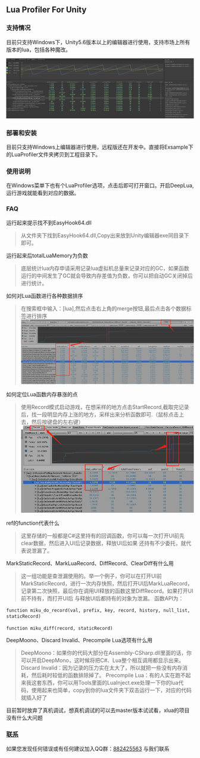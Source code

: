 ## Lua Profiler For Unity

### 支持情况
目前只支持Windows下，Unity5.6版本以上的编辑器进行使用，支持市场上所有版本的lua，包括各种魔改。

![](doc/use.gif)
### 部署和安装
目前只支持Windows上编辑器进行使用，远程版还在开发中。直接将Exsample下的LuaProfiler文件夹拷贝到工程目录下。

### 使用说明
在Windows菜单下也有个LuaProfiler选项，点击后即可打开窗口。开启DeepLua,运行游戏就能看到对应的数据。

### FAQ
运行起来提示找不到EasyHook64.dll
>从文件夹下找到EasyHook64.dll,Copy出来放到Unity编辑器exe同目录下即可。

运行起来后totalLuaMemory为负数
>底层统计lua内存申请采用记录lua虚拟机总量来记录对应的GC，如果函数运行的中间发生了GC就会导致内存差值为负数，你可以把自动GC关闭掉后进行统计。

如何对Lua函数进行各种数据排序
>在搜索框中输入：[lua],然后点击右上角的merge按钮,最后点击各个数据标签进行排序
![](doc/sort.png)

如何定位Lua函数内存暴涨的点
>使用Record模式启动游戏，在想采样的地方点击StartRecord,截取完记录后，找一段明显内存上涨的地方，采样出来分析函数即可.（鼠标点击上去，然后按键盘的左右键）
![](doc/record.png)

ref的function代表什么
>这里存储的一般都是C#这里持有的回调函数，你可以每一次打开UI前先clear数据，然后进入UI后记录数据，释放UI后如果 还持有不少委托，就代表说泄漏了。

MarkStaticRecord、MarkLuaRecord、DiffRecord、ClearDiff有什么用
>这一组功能是查泄漏使用的。举一个例子，你可以在打开UI前MarkStaticRecord，进行一次内存快照，然后打开UI后MarkLuaRecord，记录第二次快照，最后你在调用UI释放的函数这里DiffRecord。如果打开UI前不持有，而打开UI后
与释放UI后都持有的对象为泄漏。
函数API为：
```
function miku_do_record(val, prefix, key, record, history, null_list, staticRecord)

function miku_diff(record, staticRecord)
```
DeepMoono、Discard Invalid、Precompile Lua选项有什么用
>DeepMoono：如果你的代码大部分在Assembly-CSharp.dll里面的话，你可以开启DeepMono，这时候将把C#、Lua整个相互调用都显示出来。
Discard Invalid：因为记录的压力实在太大了，所以就把一些没有内存消耗，然后耗时较低的函数排除掉了。
Precompile Lua：有的人实在跑不起来我这套东西，你可以用Tools里面的LuaInject.exe处理一下你的lua代码，使用起来也简单，copy到你的lua文件夹下双击运行一下，对应的代码就插入好了

目前暂时放弃了真机调试，想真机调试的可以去master版本试试看，xlua的项目没有什么大问题

<span id="contact_zh"></span>
### [联系](#zh)
如果您发现任何错误或有任何建议加入QQ群：[882425563](https://jq.qq.com/?_wv=1027&k=5QkOBSc) 与我们联系

